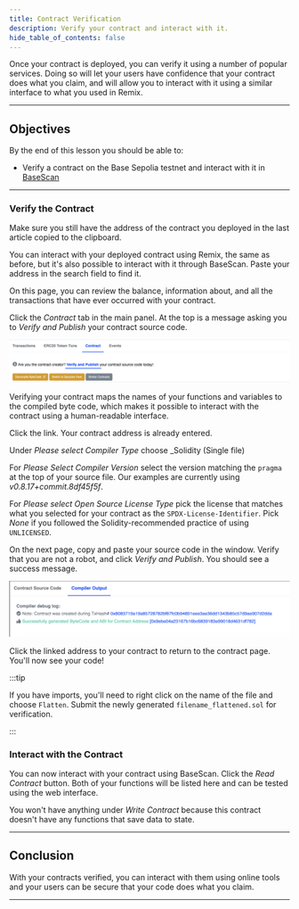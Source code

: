 ```yaml
---
title: Contract Verification
description: Verify your contract and interact with it.
hide_table_of_contents: false
---
```


Once your contract is deployed, you can verify it using a number of popular services. Doing so will let your users have confidence that your contract does what you claim, and will allow you to interact with it using a similar interface to what you used in Remix.

---

## Objectives

By the end of this lesson you should be able to:

- Verify a contract on the Base Sepolia testnet and interact with it in [BaseScan]

---

### Verify the Contract

Make sure you still have the address of the contract you deployed in the last article copied to the clipboard.

You can interact with your deployed contract using Remix, the same as before, but it's also possible to interact with it through BaseScan. Paste your address in the search field to find it.

On this page, you can review the balance, information about, and all the transactions that have ever occurred with your contract.

Click the _Contract_ tab in the main panel. At the top is a message asking you to _Verify and Publish_ your contract source code.

![Verify](../../assets/images/deployment-to-testnet/verify-and-publish.png)

Verifying your contract maps the names of your functions and variables to the compiled byte code, which makes it possible to interact with the contract using a human-readable interface.

Click the link. Your contract address is already entered.

Under _Please select Compiler Type_ choose \_Solidity (Single file)

For _Please Select Compiler Version_ select the version matching the `pragma` at the top of your source file. Our examples are currently using _v0.8.17+commit.8df45f5f_.

For _Please select Open Source License Type_ pick the license that matches what you selected for your contract as the `SPDX-License-Identifier`. Pick _None_ if you followed the Solidity-recommended practice of using `UNLICENSED`.

On the next page, copy and paste your source code in the window. Verify that you are not a robot, and click _Verify and Publish_. You should see a success message.

![Success](../../assets/images/deployment-to-testnet/compiler-debug-log.png)

Click the linked address to your contract to return to the contract page. You'll now see your code!

:::tip

If you have imports, you'll need to right click on the name of the file and choose `Flatten`. Submit the newly generated `filename_flattened.sol` for verification.

:::

### Interact with the Contract

You can now interact with your contract using BaseScan. Click the _Read Contract_ button. Both of your functions will be listed here and can be tested using the web interface.

You won't have anything under _Write Contract_ because this contract doesn't have any functions that save data to state.

---

## Conclusion

With your contracts verified, you can interact with them using online tools and your users can be secure that your code does what you claim.

---

<!-- Add reference style links here.  These do not render on the page. -->

[`sepolia.basescan.org`]: https://sepolia.basescan.org/
[coinbase]: https://www.coinbase.com/wallet
[faucet]: https://docs.base.org/tools/network-faucets
[set up]: https://www.youtube.com/watch?v=CZDgLG6jpgw
[coinbase settings]: https://docs.cloud.coinbase.com/wallet-sdk/docs/developer-settings
[BaseScan]: https://sepolia.basescan.org/
[faucets on the web]: https://coinbase.com/faucets
